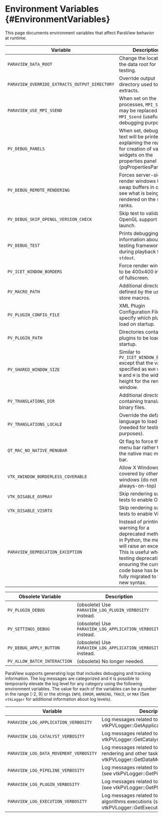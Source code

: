 Environment Variables       {#EnvironmentVariables}
=====================

This page documents environment variables that affect ParaView behavior at
runtime.

Variable | Description
---------|---------------------------------------------------------
`PARAVIEW_DATA_ROOT`  | Change the location of the data root for testing.
`PARAVIEW_OVERRIDE_EXTRACTS_OUTPUT_DIRECTORY` | Override output directory used to save extracts.
`PARAVIEW_USE_MPI_SSEND` | When set on the server processes, `MPI_Send` may be replaced with `MPI_Ssend` (useful for debugging purposes).
`PV_DEBUG_PANELS` | When set, debugging text will be printed out explaining the reason for creation of various widgets on the properties panel (pqPropertiesPanel).
`PV_DEBUG_REMOTE_RENDERING` | Forces server-side render windows to swap buffers in order to see what is being rendered on the server ranks.
`PV_DEBUG_SKIP_OPENGL_VERSION_CHECK` | Skip test to validate OpenGL support at launch.
`PV_DEBUG_TEST` | Prints debugging information about the testing framework during playback to `stdout`.
`PV_ICET_WINDOW_BORDERS` | Force render windows to be 400x400 instead of fullscreen.
`PV_MACRO_PATH` | Additional directories defined by the user to store macros.
`PV_PLUGIN_CONFIG_FILE` | XML Plugin Configuration Files to specify which plugin to load on startup.
`PV_PLUGIN_PATH` | Directories containing plugins to be loaded on startup.
`PV_SHARED_WINDOW_SIZE`  | Similar to `PV_ICET_WINDOW_BORDERS` except that the value is specified as `WxH` where `W` and `H` is the width and height for the render window.
`PV_TRANSLATIONS_DIR` | Additional directories containing translations binary files.
`PV_TRANSLATIONS_LOCALE` | Override the default language to load (needed for testing purposes).
`QT_MAC_NO_NATIVE_MENUBAR` | Qt flag to force the Qt menu bar rather than the native mac menu bar.
`VTK_XWINDOW_BORDERLESS_COVERABLE` | Allow X Windows to be covered by other windows (do not force always-on-top)
`VTK_DISABLE_OSPRAY` | Skip rendering support tests to enable OSPRay.
`VTK_DISABLE_VISRTX` | Skip rendering support tests to enable VisRTX.
`PARAVIEW_DEPRECATION_EXCEPTION` | Instead of printing a warning for a deprecated method call in Python, the method will raise an exception. This is useful when testing deprecation and ensuring the current code base has been fully migrated to the new syntax.

Obsolete Variable | Description
---------|---------------------------------------------------------
`PV_PLUGIN_DEBUG` | (obsolete) Use `PARAVIEW_LOG_PLUGIN_VERBOSITY` instead.
`PV_SETTINGS_DEBUG` | (obsolete) Use `PARAVIEW_LOG_APPLICATION_VERBOSITY` instead.
`PV_DEBUG_APPLY_BUTTON` | (obsolete) Use `PARAVIEW_LOG_APPLICATION_VERBOSITY` instead.
`PV_ALLOW_BATCH_INTERACTION` | (obsolete) No longer needed.

ParaView supports generating logs that includes debugging and tracking
information. The log messages are categorized and it is possible to temporarily
elevate the log level for any category using the following environment
variables. The value for each of the variables can be a number in the range
[-2, 9] or the strings `INFO`, `ERROR`, `WARNING`, `TRACE`, or `MAX` (See
`vtkLogger` for additional information about log levels).

Variable | Description
---------|-----------------------------------------
`PARAVIEW_LOG_APPLICATION_VERBOSITY` | Log messages related to the application (see vtkPVLogger::GetApplicationVerbosity())
`PARAVIEW_LOG_CATALYST_VERBOSITY` | Log messages related to Catalyst (see vtkPVLogger::GetCatalystVerbosity())
`PARAVIEW_LOG_DATA_MOVEMENT_VERBOSITY` | Log messages related to data movement for rendering and other tasks (see vtkPVLogger::GetDataMovementVerbosity())
`PARAVIEW_LOG_PIPELINE_VERBOSITY`  | Log messages related to Pipeline execution (see vtkPVLogger::GetPipelineVerbosity())
`PARAVIEW_LOG_PLUGIN_VERBOSITY` | Log messages related to ParaView plugins (see vtkPVLogger::GetPluginVerbosity())
`PARAVIEW_LOG_EXECUTION_VERBOSITY` | Log messages related to ParaView algorithms executions (see vtkPVLogger::GetExecutionVerbosity())
